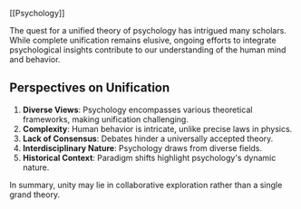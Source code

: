[[Psychology]]

The quest for a unified theory of psychology has intrigued many scholars. While complete unification remains elusive, ongoing efforts to integrate psychological insights contribute to our understanding of the human mind and behavior.

## Perspectives on Unification

1. **Diverse Views**: Psychology encompasses various theoretical frameworks, making unification challenging.
2. **Complexity**: Human behavior is intricate, unlike precise laws in physics.
3. **Lack of Consensus**: Debates hinder a universally accepted theory.
4. **Interdisciplinary Nature**: Psychology draws from diverse fields.
5. **Historical Context**: Paradigm shifts highlight psychology's dynamic nature.

In summary, unity may lie in collaborative exploration rather than a single grand theory.
